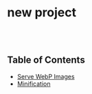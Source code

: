 # new project

<br/><br/>

## Table of Contents
* [Serve WebP Images](#serve-webp-images)
* [Minification](#minification)


<br/><br/>


